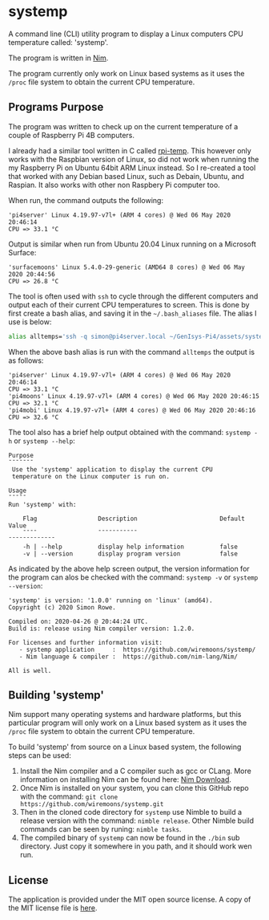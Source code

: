# systemp

A command line (CLI) utility program to display a Linux computers CPU temperature called: 'systemp'.

The program is written in [Nim](https://nim-lang.org/).

The program currently only work on Linux based systems as it uses the `/proc` file system to obtain the current CPU temperature.


## Programs Purpose

The program was written to check up on the current temperature of a couple of Raspberry Pi 4B computers. 

I already had a similar tool written in C called [rpi-temp](https://github.com/wiremoons/rpi-temp). This however only works with the Raspbian version of Linux, so did not work when running the my Raspberry Pi on Ubuntu 64bit ARM Linux instead. So I re-created a tool that worked with any Debian based Linux, such as Debain, Ubuntu, and Raspian. It also works with other non Raspbery Pi computer too. 

When run, the command outputs the following:
```
'pi4server' Linux 4.19.97-v7l+ (ARM 4 cores) @ Wed 06 May 2020 20:46:14
CPU => 33.1 °C 
```
Output is similar when run from Ubuntu 20.04 Linux running on a Microsoft Surface:

```
'surfacemoons' Linux 5.4.0-29-generic (AMD64 8 cores) @ Wed 06 May 2020 20:44:56
CPU => 26.8 °C
```

The tool is often used with `ssh` to cycle through the different computers and output each of their current CPU temperatures to screen. This is done by first create a bash alias, and saving it in the `~/.bash_aliases` file. The alias I use is below:

```bash
alias alltemps='ssh -q simon@pi4server.local ~/GenIsys-Pi4/assets/systemp && ssh -q simon@pi4moons.local ~/GenIsys-Pi4/assets/systemp && ssh -q simon@pi4mobi.local ~/GenIsys-Pi4/assets/systemp'
```

When the above bash alias is run with the command `alltemps` the output is as follows:

```
'pi4server' Linux 4.19.97-v7l+ (ARM 4 cores) @ Wed 06 May 2020 20:46:14
CPU => 33.1 °C 
'pi4moons' Linux 4.19.97-v7l+ (ARM 4 cores) @ Wed 06 May 2020 20:46:15
CPU => 32.1 °C 
'pi4mobi' Linux 4.19.97-v7l+ (ARM 4 cores) @ Wed 06 May 2020 20:46:16
CPU => 32.6 °C 
```

The tool also has a brief help output obtained with the command: `systemp -h` or `systemp --help`:

```
Purpose
¯¯¯¯¯¯¯
 Use the 'systemp' application to display the current CPU
 temperature on the Linux computer is run on.

Usage
¯¯¯¯¯
Run 'systemp' with:

    Flag                 Description                       Default Value
    ¯¯¯¯                 ¯¯¯¯¯¯¯¯¯¯¯                       ¯¯¯¯¯¯¯¯¯¯¯¯¯
    -h | --help          display help information          false
    -v | --version       display program version           false
```

As indicated by the above help screen output, the version information for the program can alos be checked with the command: `systemp -v` or `systemp --version`:

```
'systemp' is version: '1.0.0' running on 'linux' (amd64).
Copyright (c) 2020 Simon Rowe.

Compiled on: 2020-04-26 @ 20:44:24 UTC.
Build is: release using Nim compiler version: 1.2.0.

For licenses and further information visit:
   - systemp application     :  https://github.com/wiremoons/systemp/
   - Nim language & compiler :  https://github.com/nim-lang/Nim/

All is well.
```

## Building 'systemp'

Nim support many operating systems and hardware platforms, but this particular program will only work on a Linux based system as it uses the `/proc` file system to obtain the current CPU temperature.

To build 'systemp' from source on a Linux based system, the following steps can be used:

1. Install the Nim compiler and a C compiler such as gcc or CLang. More information on installing Nim can be found here: [Nim Download](https://nim-lang.org/install.html).
2. Once Nim is installed on your system, you can clone this GitHub  repo with the command: `git clone https://github.com/wiremoons/systemp.git`
3. Then in the cloned code directory for `systemp` use Nimble to build a release version with the command: `nimble release`.   Other Nimble build commands can be seen by runing: `nimble tasks`.
4. The compiled binary of `systemp` can now be found in the `./bin` sub directory. Just copy it somewhere in you path, and it should work wen run.

## License

The application is provided under the MIT open source license. A copy of the MIT license file is [here](./LICENSE).

